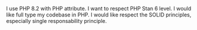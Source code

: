 I use PHP 8.2 with PHP attribute.
I want to respect PHP Stan 6 level.
I would like full type my codebase in PHP.
I would like respect the SOLID principles, especially single responsability principle.
